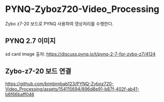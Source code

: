 # PYNQ-Zyboz720-Video_Processing

Zybo z7-20 보드로 PYNQ 사용하여 영상처리를 수행한다.


## PYNQ 2.7 이미지
sd card image 출처:
https://discuss.pynq.io/t/pynq-2-7-for-zybo-z7/4124


## Zybo-z7-20 보드 연결


https://github.com/bimbimbab123/PYNQ-Zyboz720-Video_Processing/assets/154115694/896d8e91-b87f-402f-ab41-b6f66baff046


